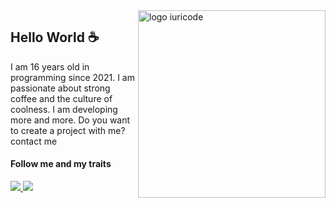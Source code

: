 <img src="https://file.coffee/u/z3msrLDsH8kBbwpTMJB85.png" min-width="300px" max-width="300px" width="300px" align="right" alt="logo iuricode">

## Hello World ☕

I am 16 years old in programming since 2021. I am passionate about strong coffee and the culture of coolness. I am developing more and more. Do you want to create a project with me? contact me

#### Follow me and my traits

<p align="left">
  <a href="https://www.instagram.com/margiela/" alt="Instagram">
    <img src="https://img.shields.io/badge/-Instagram-07bea1?style=for-the-badge&logo=Instagram&logoColor=#07bea1&link=https://www.instagram.com/margiela"/>
  </a>

  <a href="https://marrgiela.github.io/discord" alt="marrgiela.#0729">
    <img src="https://img.shields.io/badge/-Discord-07bea1?style=for-the-badge&logo=Discord&logoColor=#07bea1&clink=https://marrgiela.github.io/"/>
  </a>
</p>
